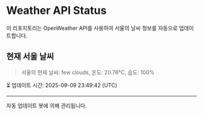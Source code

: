 
# Weather API Status

이 리포지토리는 OpenWeather API를 사용하여 서울의 날씨 정보를 자동으로 업데이트합니다.

## 현재 서울 날씨
> 서울의 현재 날씨: few clouds, 온도: 20.76°C, 습도: 100%

⏳ 업데이트 시간: 2025-09-09 23:49:42 (UTC)

---
자동 업데이트 봇에 의해 관리됩니다.
